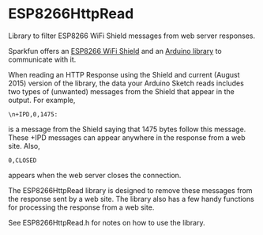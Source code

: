 # ESP8266HttpRead
Library to filter ESP8266 WiFi Shield messages from web server responses.

Sparkfun offers an [ESP8266 WiFi Shield](https://www.sparkfun.com/products/13287) and an [Arduino library](https://github.com/sparkfun/SparkFun_ESP8266_AT_Arduino_Library) to communicate with it.

When reading an HTTP Response using the Shield and current (August 2015) version of the library, the data your Arduino Sketch reads includes two types of (unwanted) messages from the Shield that appear in the output. For example,
```
\n+IPD,0,1475:
```
is a message from the Shield saying that 1475 bytes follow this message.  These +IPD messages can appear anywhere in the response from a web site.  Also,
```
0,CLOSED
```
appears when the web server closes the connection.

The ESP8266HttpRead library is designed to remove these messages from the response sent by a web site.  The library also has a few handy functions for processing the response from a web site.

See ESP8266HttpRead.h for notes on how to use the library.

